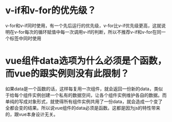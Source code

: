 # v-if和v-for的优先级？
v-for和v-if同时使用，有一个先后运行的优先级，v-for比v-if优先级更高，这就说明在v-for每次的循环赋值中每一次调用v-if的判断，所以不推荐v-if和v-for在同一个标签中同时使用

# vue组件data选项为什么必须是个函数，而vue的跟实例则没有此限制？
如果data是一个函数的话，这样每复用一次组件，就会返回一份新的data，类似于给每个组件实例创建一个私有的数据空间，让各个组件实例维护各自的数据。而单纯的写成对象形式，就使得所有组件实例共用了一份data，就会造成一个变了全都会变的结果。所以说vue组件的data必须是函数。这都是因为js的特性带来的，跟vue本身设计无关。
